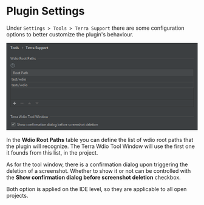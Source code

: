 # Plugin Settings

Under `Settings > Tools > Terra Support` there are some configuration options to better customize the plugin's behaviour.

![settings](assets/terra_settings_panel.PNG)

In the **Wdio Root Paths** table you can define the list of wdio root paths that the plugin will recognize. The Terra Wdio Tool Window
will use the first one it founds from this list, in the project.

As for the tool window, there is a confirmation dialog upon triggering the deletion of a screenshot. Whether to show it or not
can be controlled with the **Show confirmation dialog before screenshot deletion** checkbox.

Both option is applied on the IDE level, so they are applicable to all open projects.
